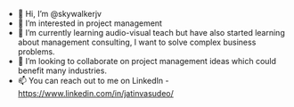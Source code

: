 - 👋 Hi, I’m @skywalkerjv
- 👀 I’m interested in project management 
- 🌱 I’m currently learning audio-visual teach but have also started learning about management consulting, I want to solve complex business problems. 
- 💞️ I’m looking to collaborate on project management ideas which could benefit many industries.
- 📫 You can reach out to me on LinkedIn - https://www.linkedin.com/in/jatinvasudeo/
